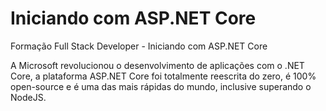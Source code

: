 
# Iniciando com ASP.NET Core
Formação Full Stack Developer - Iniciando com ASP.NET Core

A Microsoft revolucionou o desenvolvimento de aplicações com o .NET Core, a plataforma ASP.NET Core foi totalmente reescrita do zero, é 100% open-source e é uma das mais rápidas do mundo, inclusive superando o NodeJS.
